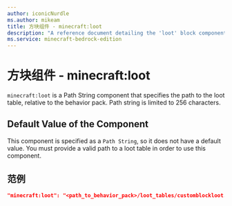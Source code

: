 ```yaml
---
author: iconicNurdle
ms.author: mikeam
title: 方块组件 - minecraft:loot
description: "A reference document detailing the 'loot' block component"
ms.service: minecraft-bedrock-edition
---
```


# 方块组件 - minecraft:loot

`minecraft:loot` is a Path String component that specifies the path to the loot table, relative to the behavior pack. Path string is limited to 256 characters.

## Default Value of the Component

This component is specified as a `Path String`, so it does not have a default value. You must provide a valid path to a loot table in order to use this component.

## 范例

```json
"minecraft:loot": "<path_to_behavior_pack>/loot_tables/customblockloot.json"
```
